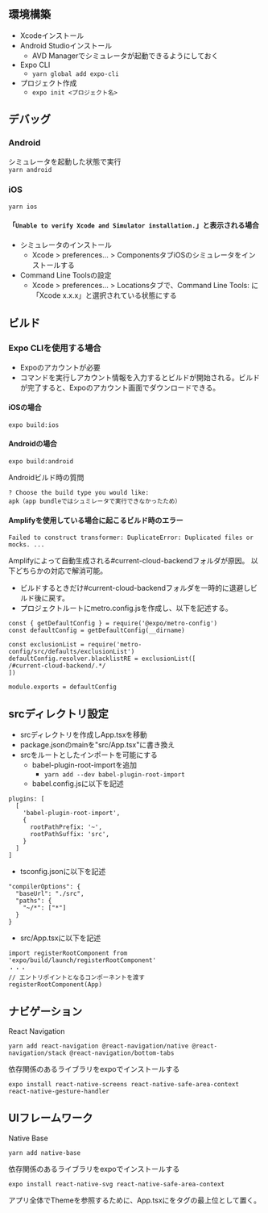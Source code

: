 ## 環境構築
- Xcodeインストール
- Android Studioインストール
  - AVD Managerでシミュレータが起動できるようにしておく
- Expo CLI
  - ```yarn global add expo-cli```
- プロジェクト作成
  - ```expo init <プロジェクト名>```

## デバッグ
### Android
シミュレータを起動した状態で実行  
```yarn android```

### iOS
```yarn ios```

#### 「```Unable to verify Xcode and Simulator installation.```」と表示される場合
- シミュレータのインストール
  - Xcode > preferences... > ComponentsタブiOSのシミュレータをインストールする
- Command Line Toolsの設定
  - Xcode > preferences... > Locationsタブで、Command Line Tools: に「Xcode x.x.x」と選択されている状態にする

## ビルド
### Expo CLIを使用する場合
- Expoのアカウントが必要
- コマンドを実行しアカウント情報を入力するとビルドが開始される。ビルドが完了すると、Expoのアカウント画面でダウンロードできる。

#### iOSの場合
```expo build:ios```

#### Androidの場合
```expo build:android```

Androidビルド時の質問
```
? Choose the build type you would like:
apk（app bundleではシュミレータで実行できなかったため）
```

#### Amplifyを使用している場合に起こるビルド時のエラー
```
Failed to construct transformer: DuplicateError: Duplicated files or mocks. ...
```
Amplifyによって自動生成される#current-cloud-backendフォルダが原因。
以下どちらかの対応で解消可能。
- ビルドするときだけ#current-cloud-backendフォルダを一時的に退避しビルド後に戻す。
- プロジェクトルートにmetro.config.jsを作成し、以下を記述する。
```
const { getDefaultConfig } = require('@expo/metro-config')
const defaultConfig = getDefaultConfig(__dirname)

const exclusionList = require('metro-config/src/defaults/exclusionList')
defaultConfig.resolver.blacklistRE = exclusionList([
/#current-cloud-backend/.*/
])

module.exports = defaultConfig
```

## srcディレクトリ設定
- srcディレクトリを作成しApp.tsxを移動
- package.jsonのmainを"src/App.tsx"に書き換え
- srcをルートとしたインポートを可能にする
  - babel-plugin-root-importを追加
    - ```yarn add --dev babel-plugin-root-import```
  - babel.config.jsに以下を記述
```
plugins: [
  [
    'babel-plugin-root-import',
    {
      rootPathPrefix: '~',
      rootPathSuffix: 'src',
    }
  ]
]
```
  - tsconfig.jsonに以下を記述
```
"compilerOptions": {
  "baseUrl": "./src",
  "paths": {
    "~/*": ["*"]
  }
}
```
  - src/App.tsxに以下を記述
```
import registerRootComponent from 'expo/build/launch/registerRootComponent'
・・・
// エントリポイントとなるコンポーネントを渡す
registerRootComponent(App)
```

## ナビゲーション
React Navigation
```
yarn add react-navigation @react-navigation/native @react-navigation/stack @react-navigation/bottom-tabs
```
依存関係のあるライブラリをexpoでインストールする
```
expo install react-native-screens react-native-safe-area-context react-native-gesture-handler
```

## UIフレームワーク
Native Base
```
yarn add native-base
```
依存関係のあるライブラリをexpoでインストールする
```
expo install react-native-svg react-native-safe-area-context
```

アプリ全体でThemeを参照するために、App.tsxに<NativeBaseProvider>をタグの最上位として置く。